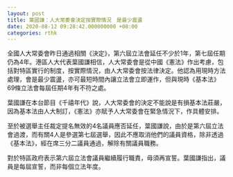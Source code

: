 ```yaml
---
layout: post
title: 葉國謙：人大常委會決定按實際情況　是最少震盪
date: 2020-08-12 09:28:42.000000000 +08:00
categories: rthk
---
```


全國人大常委會昨日通過相關《決定》，第六屆立法會延任不少於1年，第七屆任期仍為4年。港區人大代表葉國謙相信，人大常委會是從中國《憲法》作出考慮，包括對特區實行的制度，按實際情況，由人大常委會按法律決定。他認為用現時方法處理，會是最少震盪，亦可最短時間內讓立法會立即運作，但與現時《基本法》69條立法會每屆任期4年有不符之處。

葉國謙在本台節目《千禧年代》說，人大常委會的決定不能說是有損基本法莊嚴，因為基本法由人大制訂，《憲法》亦賦予人大常委會在緊急情況下，作具體安排。

至於被選舉主任裁定提名無效的4名議員應否延任，葉國謙說，由於是第六屆立法會過渡，而有關4人是參選第七屆選舉，因此不應取消他們的議員資格，除非透過《基本法》，經在席三分二議員通過，解除有關議員職務。

對於特區政府表示第六屆立法會議員繼續履行職責，毋須再宣誓。葉國謙指出，議員是每屆宣誓，而非每個立法年度。
